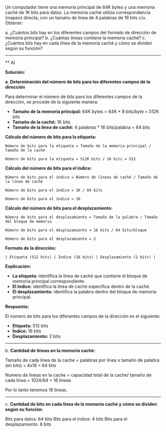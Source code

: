 Un computador tiene una memoria principal de 64K bytes y una memoria caché de 1K bits para
datos. La memoria caché utiliza correspondencia (mapeo) directa, con un tamaño de línea de 4
palabras de 16 bits c/u. Obtener:

a. ¿Cuántos bits hay en los diferentes campos del formato de dirección de memoria principal?
b. ¿Cuántas líneas contiene la memoria caché?
c. ¿Cuántos bits hay en cada línea de la memoria caché y cómo se dividen según su función?



--------------------------------------------------------------------------------------------------------

** A) 

**Solución:**

**a. Determinación del número de bits para los diferentes campos de la dirección**

Para determinar el número de bits para los diferentes campos de la dirección, se procede de la siguiente manera:

* **Tamaño de la memoria principal:** 64K bytes = 64K * 8 bits/byte = 512K bits
* **Tamaño de la caché:** 1K bits
* **Tamaño de la línea de caché:** 4 palabras * 16 bits/palabra = 64 bits

**Cálculo del número de bits para la etiqueta:**

```
Número de bits para la etiqueta = Tamaño de la memoria principal / Tamaño de la caché
```

```
Número de bits para la etiqueta = 512K bits / 1K bits = 512
```

**Cálculo del número de bits para el índice:**

```
Número de bits para el índice = Número de líneas de caché / Tamaño de la línea de caché
```

```
Número de bits para el índice = 1K / 64 bits
```

```
Número de bits para el índice = 16
```

**Cálculo del número de bits para el desplazamiento:**

```
Número de bits para el desplazamiento = Tamaño de la palabra / Tamaño del bloque de memoria
```

```
Número de bits para el desplazamiento = 16 bits / 64 bits/bloque
```

```
Número de bits para el desplazamiento = 2
```

**Formato de la dirección:**

```
| Etiqueta (512 bits) | Índice (16 bits) | Desplazamiento (2 bits) |
```

**Explicación:**

* **La etiqueta:** identifica la línea de caché que contiene el bloque de memoria principal correspondiente.
* **El índice:** identifica la línea de caché específica dentro de la caché.
* **El desplazamiento:** identifica la palabra dentro del bloque de memoria principal.

**Respuesta:**

El número de bits para los diferentes campos de la dirección es el siguiente:

* **Etiqueta:** 512 bits
* **Índice:** 16 bits
* **Desplazamiento:** 2 bits



----------------------------------------------------------------------------------------------------------------------------


b. **Cantidad de líneas en la memoria caché:**

Tamaño de cada linea de la cache = palabras por linea x tamaño de palabra (en bits)
				= 4x16 = 64 bits

Numero de lineas en la cache = capacidad total de la cache/ tamaño de cada linea
				= 1024/64 = 16 lineas
				
Por lo tanto tenemos 16 lineas.

----------------------------------------------------------------------------------------------------------------------------

c. **Cantidad de bits en cada línea de la memoria caché y cómo se dividen según su función:**

Bits para datos: 64 bits
Bits para el índice: 4 bits
Bits para el desplazamiento: 6 bits


